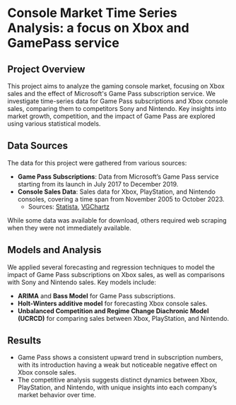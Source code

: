 # Console Market Time Series Analysis: a focus on Xbox and GamePass service

## Project Overview
This project aims to analyze the gaming console market, focusing on Xbox sales and the effect of Microsoft's Game Pass subscription service. We investigate time-series data for Game Pass subscriptions and Xbox console sales, comparing them to competitors Sony and Nintendo. Key insights into market growth, competition, and the impact of Game Pass are explored using various statistical models.

## Data Sources
The data for this project were gathered from various sources:
- **Game Pass Subscriptions**: Data from Microsoft’s Game Pass service starting from its launch in July 2017 to December 2019.
- **Console Sales Data**: Sales data for Xbox, PlayStation, and Nintendo consoles, covering a time span from November 2005 to October 2023.
  - Sources: [Statista](https://www.statista.com/), [VGChartz](https://www.vgchartz.com/)

While some data was available for download, others required web scraping when they were not immediately available.

## Models and Analysis
We applied several forecasting and regression techniques to model the impact of Game Pass subscriptions on Xbox sales, as well as comparisons with Sony and Nintendo sales. Key models include:
- **ARIMA** and **Bass Model** for Game Pass subscriptions.
- **Holt-Winters additive model** for forecasting Xbox console sales.
- **Unbalanced Competition and Regime Change Diachronic Model (UCRCD)** for comparing sales between Xbox, PlayStation, and Nintendo.

## Results
- Game Pass shows a consistent upward trend in subscription numbers, with its introduction having a weak but noticeable negative effect on Xbox console sales.
- The competitive analysis suggests distinct dynamics between Xbox, PlayStation, and Nintendo, with unique insights into each company’s market behavior over time.
